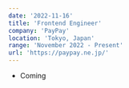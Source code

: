 ```yaml
---
date: '2022-11-16'
title: 'Frontend Engineer'
company: 'PayPay'
location: 'Tokyo, Japan'
range: 'November 2022 - Present'
url: 'https://paypay.ne.jp/'
---
```


- Coming